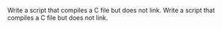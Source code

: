 Write a script that compiles a C file but does not link.
Write a script that compiles a C file but does not link.
